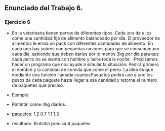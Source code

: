 ## Enunciado del Trabajo 6.



### Ejercicio 6
- En la veterinaria tienen perros de diferentes tipos. Cada uno de ellos come una canttidad fija de alimento balanceado por día. El proveedor de alimentos le envía un pack con diferentes cantidades de alimento. En cada uno hay sobres con pequeñas raciones para que se consuman por cada día, sabiendo que deben darles por lo menos 3kg por día para que cada perro no se sienta con hambre y ladre toda la noche.
-Precisamos hacer un programa que nos ayude a simular la situación: Pedirá primero el nombre y la cantidad de comida que come el perro. La idea es que mediante una función llamada cuantosPaquetes pedirá uno a uno los pesos de cada paquete hasta llegar a esa cantidad y retorna el numero de paquetes que precisó.

- Ejemplo:
- Rintintin come 4kg diarios.
- paquetes: 1.2 0.7 1.1 1.3
- resultado: Rintintin precisa 4 paquetes